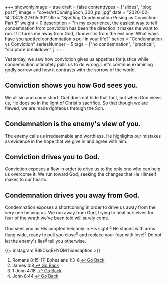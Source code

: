 +++
showonlyimage = true
draft = false
contenttypes = ["slides", "blog post"]
image = "coverArtComingSoon_300_ppi.jpg"
date = "2020-02-14T18:25:22+05:30"
title = "Spotting Condemnation Posing as Conviction: Part 5"
weight = 0
description = "In my experience, the easiest way to tell condemnation from conviction has been the direction it makes me want to run. If it turns me away from God, I know it is from the evil one. What ways have you spotted condemnation's pull in your life?"
series = "Condemnation vs Conviction"
seriesNumber = 5
tags = ["no condemnation", "practical", "scripture breakdown" ]
+++

Yesterday, we saw how conviction gives us appetites for justice while condemnation ultimately pulls us to do wrong.
Let's continue examining godly sorrow and how it contrasts with the sorrow of the world.

## Conviction shows you how God sees you.

We all sin and come short. God does not hide that fact, but when God views us, He does so in the light of Christ's sacrifice. So that though we are flawed, we are made righteous through the Son. 

## Condemnation is the enemy's view of you.

The enemy calls us irredeemable and worthless. He highlights our mistakes as evidence in the hope that we give in and agree with him.

## Conviction drives you to God.

Conviction exposes a flaw in order to drive us to the only one who can help us overcome it. We run toward God, seeking the changes that He Himself makes to our hearts.

## Condemnation drives you away from God.

Condemnation exposes a shortcoming in order to drive us away from the very one helping us. We run away from God, trying to heal ourselves for fear of the wrath we've been told will surely come. 

God sees you as His adopted heir,holy in His sight.<sup><a class='footnote-reference' id='footnote-a-reference' href='#footnote-a'>a</a></sup>
 He stands with arms flung wide, ready to pull you close<sup><a class='footnote-reference' id='footnote-b-reference' href='#footnote-b'>b</a></sup>
and replace your fear with love!<sup><a class='footnote-reference' id='footnote-c-reference' href='#footnote-c'>c</a></sup>
Do not let the enemy's lies<sup><a class='footnote-reference' id='footnote-d-reference' href='#footnote-d'>d</a></sup> tell you otherwise.


{{< instagram B8kCsqBHYQM hidecaption >}}
<ol class='footnotes' id='footnotes'>

  <li class='footnote' id='footnote-a'>Romans 8:15-17, Ephesians 1:3-6<a class='go-back-link' href='#footnote-a-reference'>&nbsp;&#8617;&nbsp;Go Back</a></li>
  <li class='footnote' id='footnote-b'>James 4:8<a class='go-back-link' href='#footnote-a-reference'>&nbsp;&#8617;&nbsp;Go Back</a></li> 
  <li class='footnote' id='footnote-c'>1 John 4:18
  <a class='go-back-link' href='#footnote-a-reference'>&nbsp;&#8617;&nbsp;Go Back</a></li> 
  <li class='footnote' id='footnote-d'>John 8:44<a class='go-back-link' href='#footnote-a-reference'>&nbsp;&#8617;&nbsp;Go Back</a></li>

</ol>